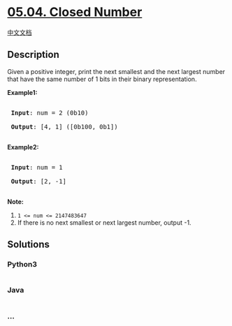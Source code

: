 # [05.04. Closed Number](https://leetcode-cn.com/problems/closed-number-lcci)

[中文文档](/lcci/05.04.Closed%20Number/README.md)

## Description
<p>Given a positive integer, print the next smallest and the next largest number that have the same number of 1 bits in their binary representation.</p>



<p><strong>Example1:</strong></p>



<pre>

<strong> Input</strong>: num = 2 (0b10)

<strong> Output</strong>: [4, 1] ([0b100, 0b1])

</pre>



<p><strong>Example2:</strong></p>



<pre>

<strong> Input</strong>: num = 1

<strong> Output</strong>: [2, -1]

</pre>



<p><strong>Note:</strong></p>



<ol>
	<li><code>1 &lt;= num &lt;=&nbsp;2147483647</code></li>
	<li>If there is no next smallest or next largest number, output -1.</li>
</ol>




## Solutions


<!-- tabs:start -->

### **Python3**

```python

```

### **Java**

```java

```

### **...**
```

```

<!-- tabs:end -->